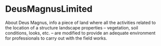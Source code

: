 # DeusMagnusLimited
About Deus Magnus, info a piece of land where all the activities related to the location of a structure landscape properties – vegetation, soil conditions, looks, etc. – are modified to provide an adequate environment for professionals to carry out with the field works.
